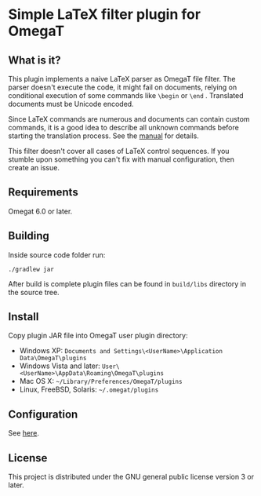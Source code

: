 # Simple LaTeX filter plugin for OmegaT

## What is it?
This plugin implements a naive LaTeX parser as OmegaT file filter. The parser doesn't execute the code, it might
fail on documents, relying on conditional execution of some commands like `\begin` or `\end` . Translated documents
must be Unicode encoded.

Since LaTeX commands are numerous and documents can contain custom commands, it is a good idea
to describe all unknown commands before starting the translation process. See the [manual](CONFIGURATION.md)
for details.

This filter doesn't cover all cases of LaTeX control sequences. If you stumble upon something you
can't fix with manual configuration, then create an issue.

## Requirements
Omegat 6.0 or later.

## Building
Inside source code folder run:
```
./gradlew jar 
```
After build is complete plugin files can be found in `build/libs` directory in the source tree. 

## Install
Copy plugin JAR file into OmegaT user plugin directory: 
* Windows XP: `Documents and Settings\<UserName>\Application Data\OmegaT\plugins`
* Windows Vista and later: `User\<UserName>\AppData\Roaming\OmegaT\plugins`
* Mac OS X: `~/Library/Preferences/OmegaT/plugins`
* Linux, FreeBSD, Solaris: `~/.omegat/plugins`


## Configuration
See [here](CONFIGURATION.md).

## License

This project is distributed under the GNU general public license version 3 or later.

